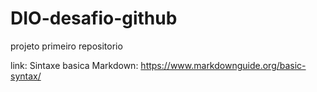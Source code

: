 # DIO-desafio-github
projeto primeiro repositorio

link: 
Sintaxe basica Markdown: https://www.markdownguide.org/basic-syntax/
